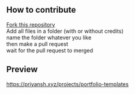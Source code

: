## How to contribute 

[Fork this repository](https://github.com/priyanshprajapat/portfolio-templates/fork) <br>
Add all files in a folder (with or without credits) <br>
name the folder whatever you like <br>
then make a pull request <br>
wait for the pull request to merged <br>


## Preview
 https://priyansh.xyz/projects/portfolio-templates
